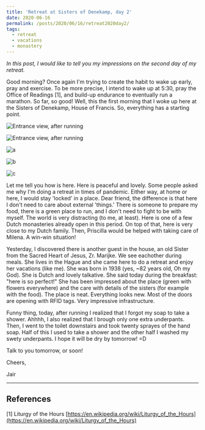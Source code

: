 ```yaml
---
title: 'Retreat at Sisters of Denekamp, day 2'
date: 2020-06-16
permalink: /posts/2020/06/16/retreat2020day2/
tags:
  - retreat
  - vacations
  - monastery
---
```


*In this post, I would like to tell you my impressions on the second day of my retreat.*

Good morning? Once again I'm trying to create the habit to wake up early, pray and exercise. To be more precise, I intend to wake up at 5:30, pray the Office of Readings [1], and build-up endurance to eventually run a marathon. So far, so good! Well, this the first morning that I woke up here at the Sisters of Denekamp, House of Francis. So, everything has a starting point.

![Entrance view, after running](https://photos.app.goo.gl/C62ZHJ449nNx3gHr8 "Entrance view, after running")


![Entrance view, after running](https://photos.google.com/share/AF1QipOj5FXU4x1AmftyLNH35Sht4jKFQe7yV-YSo4mNmo43_zBIVlqqY22fJ9p7pVxvYw/photo/AF1QipMgqwBV4a2zDYelPVqoJsKYfQSqB0W2ZnZM6a-e?key=dUZBU295MzJjcTlDM01tTWVHb2RGUEZnWVlIZFRR "Entrance view, after running")

![a](https://photos.app.goo.gl/C62ZHJ449nNx3gHr8?raw=true)

![b](https://photos.google.com/share/AF1QipOj5FXU4x1AmftyLNH35Sht4jKFQe7yV-YSo4mNmo43_zBIVlqqY22fJ9p7pVxvYw/photo/AF1QipMgqwBV4a2zDYelPVqoJsKYfQSqB0W2ZnZM6a-e?key=dUZBU295MzJjcTlDM01tTWVHb2RGUEZnWVlIZFRR?raw=true)

![c](https://photos.google.com/photo/AF1QipOuJ5pZfkRgBNkcjsj_3KvjmmpL8ttJCOKMv_YM?raw=true)

Let me tell you how is here. Here is peaceful and lovely. Some people asked me why I'm doing a retreat in times of pandemic. Either way, at home or here, I would stay 'locked' in a place. Dear friend, the difference is that here I don't need to care about external 'things.' There is someone to prepare my food, there is a green place to run, and I don't need to fight to be with myself. The world is very distracting (to me, at least). Here is one of a few Dutch monasteries already open in this period. On top of that, here is very close to my Dutch family. Then, Priscilla would be helped with taking care of Milena. A win-win situation!

Yesterday, I discovered there is another guest in the house, an old Sister from the Sacred Heart of Jesus, Zr. Marijke. We see eachother during meals. She lives in the Hague and she came here to do a retreat and enjoy her vacations (like me). She was born in 1938 (yes, ~82 years old, Oh my God). She is Dutch and lovely talkative. She said today during the breakfast: "here is so perfect!" She has been impressed about the place (green with flowers everywhere) and the care with details of the sisters (for example with the food). The place is neat. Everything looks new. Most of the doors are opening with RFID tags. Very impressive infrastructure.

Funny thing, today, after running I realized that I forgot my soap to take a shower. Ahhhh, I also realized that I brough only one extra underpants. Then, I went to the toilet downstairs and took twenty sprayes of the hand soap. Half of this I used to take a shower and the other half I washed my swety underpants. I hope it will be dry by tomorrow! =D 

Talk to you tomorrow, or soon!

Cheers,

Jair

----
## References
[1] Liturgy of the Hours [https://en.wikipedia.org/wiki/Liturgy_of_the_Hours](https://en.wikipedia.org/wiki/Liturgy_of_the_Hours)
